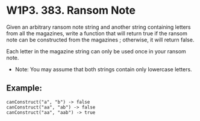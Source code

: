 # W1P3. 383. Ransom Note

Given an arbitrary ransom note string and another string containing letters from all the magazines, write a function that will return true if the ransom note can be constructed from the magazines ; otherwise, it will return false.

Each letter in the magazine string can only be used once in your ransom note.

* Note:
You may assume that both strings contain only lowercase letters.

## Example:
```
canConstruct("a", "b") -> false
canConstruct("aa", "ab") -> false
canConstruct("aa", "aab") -> true
```
